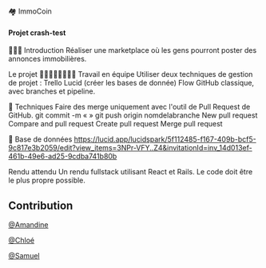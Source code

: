 🏘️ ImmoCoin
#### Projet crash-test

👩🏽‍💻 Introduction
Réaliser une marketplace où les gens pourront poster des annonces immobilières.

Le projet
👩🏽‍🤝‍👨🏼🧍🏻‍♀️ Travail en équipe
Utiliser deux techniques de gestion de projet :
Trello
Lucid (créer les bases de donnée)
Flow GitHub classique, avec branches et pipeline.

🔧 Techniques
Faire des merge uniquement avec l'outil de Pull Request de GitHub.
git commit -m « »
git push origin nomdelabranche
New pull request
Compare and pull request
Create pull request
Merge pull request

🔮 Base de données
https://lucid.app/lucidspark/5f112485-f167-409b-bcf5-9c817e3b2059/edit?view_items=3NPr-VFY..Z4&invitationId=inv_14d013ef-461b-49e6-ad25-9cdba741b80b

Rendu attendu
Un rendu fullstack utilisant React et Rails. Le code doit être le plus propre possible.

## Contribution

[@Amandine](https://github.com/AmandineFernandes)

[@Chloé](https://github.com/ChloeLevieil)

[@Samuel](https://github.com/Samuel-Quenouille)



